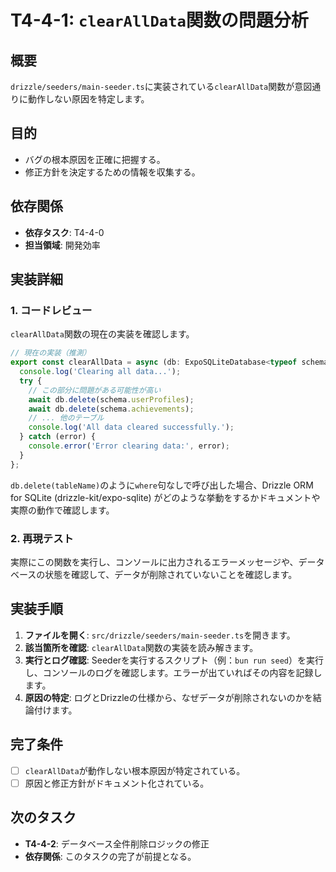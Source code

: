 # T4-4-1: `clearAllData`関数の問題分析

## 概要

`drizzle/seeders/main-seeder.ts`に実装されている`clearAllData`関数が意図通りに動作しない原因を特定します。

## 目的

- バグの根本原因を正確に把握する。
- 修正方針を決定するための情報を収集する。

## 依存関係

- **依存タスク**: T4-4-0
- **担当領域**: 開発効率

## 実装詳細

### 1. コードレビュー
`clearAllData`関数の現在の実装を確認します。

```typescript
// 現在の実装（推測）
export const clearAllData = async (db: ExpoSQLiteDatabase<typeof schema>) => {
  console.log('Clearing all data...');
  try {
    // この部分に問題がある可能性が高い
    await db.delete(schema.userProfiles);
    await db.delete(schema.achievements); 
    // ... 他のテーブル
    console.log('All data cleared successfully.');
  } catch (error) {
    console.error('Error clearing data:', error);
  }
};
```
`db.delete(tableName)`のように`where`句なしで呼び出した場合、Drizzle ORM for SQLite (drizzle-kit/expo-sqlite) がどのような挙動をするかドキュメントや実際の動作で確認します。

### 2. 再現テスト
実際にこの関数を実行し、コンソールに出力されるエラーメッセージや、データベースの状態を確認して、データが削除されていないことを確認します。

## 実装手順

1. **ファイルを開く**: `src/drizzle/seeders/main-seeder.ts`を開きます。
2. **該当箇所を確認**: `clearAllData`関数の実装を読み解きます。
3. **実行とログ確認**: Seederを実行するスクリプト（例：`bun run seed`）を実行し、コンソールのログを確認します。エラーが出ていればその内容を記録します。
4. **原因の特定**: ログとDrizzleの仕様から、なぜデータが削除されないのかを結論付けます。

## 完了条件

- [ ] `clearAllData`が動作しない根本原因が特定されている。
- [ ] 原因と修正方針がドキュメント化されている。

## 次のタスク

- **T4-4-2**: データベース全件削除ロジックの修正
- **依存関係**: このタスクの完了が前提となる。
